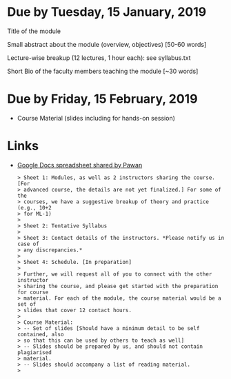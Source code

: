 #  Due by Tuesday, 15 January, 2019 #
Title of the module

Small abstract about the module (overview, objectives) [50-60 words]

Lecture-wise breakup (12 lectures, 1 hour each): see syllabus.txt

Short Bio of the faculty members teaching the module [~30 words]


# Due by Friday, 15 February, 2019 #
* Course Material (slides including for hands-on session)


# Links #
  * [Google Docs spreadsheet shared by Pawan](https://docs.google.com/spreadsheets/d/1iMOrjnKsKo6TZdP3PIj8gDRa72iOD2poVinAoKkXx9g/edit#gid=656151442
 "Google Docs spreadsheet")
 
        > Sheet 1: Modules, as well as 2 instructors sharing the course. [For
        > advanced course, the details are not yet finalized.] For some of the
        > courses, we have a suggestive breakup of theory and practice (e.g., 10+2
        > for ML-1)
        >
        > Sheet 2: Tentative Syllabus
        >
        > Sheet 3: Contact details of the instructors. *Please notify us in case of
        > any discrepancies.*
        >
        > Sheet 4: Schedule. [In preparation]
        >
        > Further, we will request all of you to connect with the other instructor
        > sharing the course, and please get started with the preparation for course
        > material. For each of the module, the course material would be a set of
        > slides that cover 12 contact hours.
        >
        > Course Material:
        > -- Set of slides [Should have a minimum detail to be self contained, also
        > so that this can be used by others to teach as well]
        > -- Slides should be prepared by us, and should not contain plagiarised
        > material.
        > -- Slides should accompany a list of reading material.
        >

